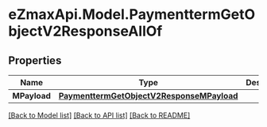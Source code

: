 
# eZmaxApi.Model.PaymenttermGetObjectV2ResponseAllOf

## Properties

Name | Type | Description | Notes
------------ | ------------- | ------------- | -------------
**MPayload** | [**PaymenttermGetObjectV2ResponseMPayload**](PaymenttermGetObjectV2ResponseMPayload.md) |  | 

[[Back to Model list]](../README.md#documentation-for-models)
[[Back to API list]](../README.md#documentation-for-api-endpoints)
[[Back to README]](../README.md)

